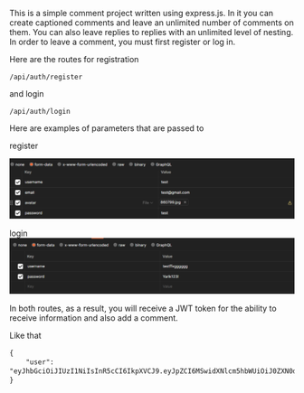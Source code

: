 This is a simple comment project written using express.js. In it you can create captioned comments and leave an unlimited number of comments on them. You can also leave replies to replies with an unlimited level of nesting. In order to leave a comment, you must first register or log in.

Here are the routes for registration 

    /api/auth/register
and login

    /api/auth/login

Here are examples of parameters that are passed to

register

![register](examples/registration.png)

login
![login](examples/login.png)

In both routes, as a result, you will receive a JWT token for the ability to receive information and also add a comment.

Like that
```
{
    "user": "eyJhbGciOiJIUzI1NiIsInR5cCI6IkpXVCJ9.eyJpZCI6MSwidXNlcm5hbWUiOiJ0ZXN0dHR0dCIsImVtYWlsIjoidGVzdHR0dHRnbWFpbC5jb20iLCJjcmVhdGVkQXQiOiIyMDIzLTEwLTMwVDE3OjU0OjE0LjAzNVoiLCJpYXQiOjE2OTg2ODg0NTQsImV4cCI6MTY5ODc3NDg1NH0.3v7232cx0hCwU8xtRlZM_6H8y8e3l151jVzqaKazp6E"
}
```

